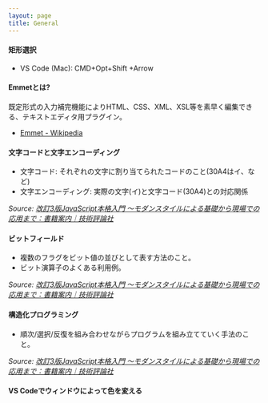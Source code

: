 ```yaml
---
layout: page
title: General
---
```


#### 矩形選択
* VS Code (Mac): CMD+Opt+Shift +Arrow

#### Emmetとは?
既定形式の入力補完機能によりHTML、CSS、XML、XSL等を素早く編集できる、テキストエディタ用プラグイン。
* [Emmet - Wikipedia](https://ja.wikipedia.org/wiki/Emmet)

#### 文字コードと文字エンコーディング
* 文字コード: それぞれの文字に割り当てられたコードのこと(30A4はイ、など)
* 文字エンコーディング: 実際の文字(イ)と文字コード(30A4)との対応関係

*Source: [改訂3版JavaScript本格入門 ～モダンスタイルによる基礎から現場での応用まで：書籍案内｜技術評論社](https://gihyo.jp/book/2023/978-4-297-13288-0)*


#### ビットフィールド
* 複数のフラグをビット値の並びとして表す方法のこと。
* ビット演算子のよくある利用例。

*Source: [改訂3版JavaScript本格入門 ～モダンスタイルによる基礎から現場での応用まで：書籍案内｜技術評論社](https://gihyo.jp/book/2023/978-4-297-13288-0)*

#### 構造化プログラミング
* 順次/選択/反復を組み合わせながらプログラムを組み立てていく手法のこと。

*Source: [改訂3版JavaScript本格入門 ～モダンスタイルによる基礎から現場での応用まで：書籍案内｜技術評論社](https://gihyo.jp/book/2023/978-4-297-13288-0)*

#### VS Codeでウィンドウによって色を変える



